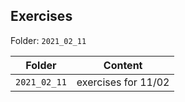 ## Exercises

Folder: `2021_02_11`

| Folder       |       Content       |
| ------------ | :-----------------: |
| `2021_02_11` | exercises for 11/02 |
